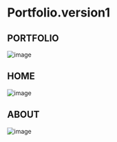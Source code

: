 # Portfolio.version1
## PORTFOLIO
![image](https://github.com/vlantonakos/My_Portfolio.v1/assets/107072477/2531a5d2-8f08-44b9-b612-92e8e15c1e92)
## HOME
![image](https://github.com/vlantonakos/My_Portfolio.v1/assets/107072477/91a53a3a-83fa-492b-8b44-6f003812f84d)
## ABOUT
![image](https://github.com/vlantonakos/My_Portfolio.v1/assets/107072477/bf9d5ada-d830-4867-b6e8-e84a3a7a9a8d)
